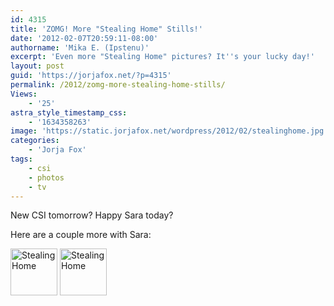 ```yaml
---
id: 4315
title: 'ZOMG! More "Stealing Home" Stills!'
date: '2012-02-07T20:59:11-08:00'
authorname: 'Mika E. (Ipstenu)'
excerpt: 'Even more "Stealing Home" pictures? It''s your lucky day!'
layout: post
guid: 'https://jorjafox.net/?p=4315'
permalink: /2012/zomg-more-stealing-home-stills/
Views:
    - '25'
astra_style_timestamp_css:
    - '1634358263'
image: 'https://static.jorjafox.net/wordpress/2012/02/stealinghome.jpg'
categories:
    - 'Jorja Fox'
tags:
    - csi
    - photos
    - tv
---
```


New CSI tomorrow? Happy Sara today?

Here are a couple more with Sara:

<a href="https://jorjafox.net/gallery/tv/csi/pub/s12/stills/1215-stealinghome004.jpg"><img title="Stealing Home" src="https://jorjafox.net/gallery/cache/tv/csi/pub/s12/stills/1215-stealinghome004_200_cw200_ch200_thumb.jpg" alt="Stealing Home" width="75" height="75" /></a> <a href="https://jorjafox.net/gallery/tv/csi/pub/s12/stills/1215-stealinghome005.jpg"><img title="Stealing Home" src="https://jorjafox.net/gallery/cache/tv/csi/pub/s12/stills/1215-stealinghome005_200_cw200_ch200_thumb.jpg" alt="Stealing Home" width="75" height="75" /></a>
